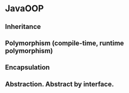 # JavaOOP
## Inheritance
## Polymorphism (compile-time, runtime polymorphism)
## Encapsulation
## Abstraction. Abstract by interface.
